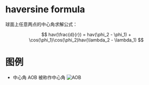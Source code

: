 # haversine formula

球面上任意两点的中心角求解公式：  

$$
 hav(\frac{d}{r}) = hav(\phi_2 - \phi_1) + \cos(\phi_1)\cos(\phi_2)hav(\lambda_2 - \lambda_1) 
$$


# 图例

* 中心角
  AOB 被称作中心角
  ![AOB](https://upload.wikimedia.org/wikipedia/commons/thumb/0/08/Sector_central_angle_arc.svg/320px-Sector_central_angle_arc.svg.png)



